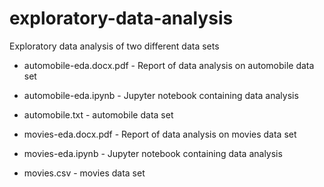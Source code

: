 # exploratory-data-analysis

Exploratory data analysis of two different data sets 

* automobile-eda.docx.pdf - Report of data analysis on automobile data set
* automobile-eda.ipynb - Jupyter notebook containing data analysis
* automobile.txt - automobile data set

* movies-eda.docx.pdf - Report of data analysis on movies data set
* movies-eda.ipynb - Jupyter notebook containing data analysis
* movies.csv - movies data set
